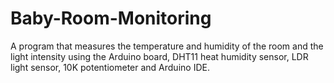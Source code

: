# Baby-Room-Monitoring
 A program that measures the temperature and humidity of the room and the light intensity using the Arduino board, DHT11 heat humidity sensor, LDR light sensor, 10K potentiometer and Arduino IDE.
